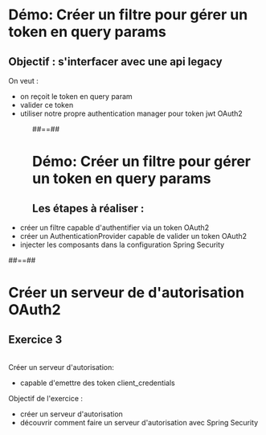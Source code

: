 # Démo: Créer un filtre pour gérer un token en query params
## Objectif : s'interfacer avec une api legacy
On veut  :
<ul>
<li> on reçoit le token en query param</li>
<li> valider ce token</li>
<li> utiliser notre propre authentication manager pour token jwt OAuth2</li>
<ul>

##==##

# Démo: Créer un filtre pour gérer un token en query params
## Les étapes à réaliser :
</ul>
<li >créer un filtre capable d'authentifier via un token OAuth2</li>
<li>créer un AuthenticationProvider capable de valider un token OAuth2</li>
<li>injecter les composants dans la configuration Spring Security</li>
</ul>

##==##

<!-- .slide: class="exercice" -->
# Créer un serveur de d'autorisation OAuth2
## Exercice 3
<br>
Créer un serveur d'autorisation:
<ul>
<li> capable d'emettre des token client_credentials</li>
</ul>

Objectif de l'exercice :
<ul>
<li>créer un serveur d'autorisation</li>
<li>découvrir comment faire un serveur d'autorisation avec Spring Security</li>
</ul>


